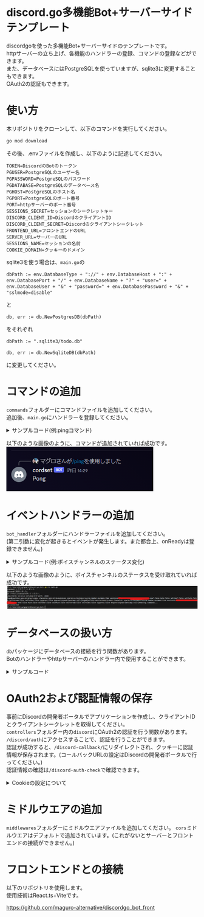# discord.go多機能Bot+サーバーサイドテンプレート
discordgoを使った多機能Bot+サーバーサイドのテンプレートです。  
httpサーバーの立ち上げ、各機能のハンドラーの登録、コマンドの登録などができます。  
また、データベースにはPostgreSQLを使っていますが、sqlite3に変更することもできます。  
OAuth2の認証もできます。
# 使い方
本リポジトリをクローンして、以下のコマンドを実行してください。
```bash
go mod download
```
その後、.envファイルを作成し、以下のように記述してください。
```env
TOKEN=DiscordのBotのトークン
PGUSER=PostgreSQLのユーザー名
PGPASSWORD=PostgreSQLのパスワード
PGDATABASE=PostgreSQLのデータベース名
PGHOST=PostgreSQLのホスト名
PGPORT=PostgreSQLのポート番号
PORT=httpサーバーのポート番号
SESSIONS_SECRET=セッションのシークレットキー
DISCORD_CLIENT_ID=DiscordのクライアントID
DISCORD_CLIENT_SECRET=Discordのクライアントシークレット
FRONTEND_URL=フロントエンドのURL
SERVER_URL=サーバーのURL
SESSIONS_NAME=セッションの名前
COOKIE_DOMAIN=クッキーのドメイン
```
sqlite3を使う場合は、```main.go```の
```env
dbPath := env.DatabaseType + "://" + env.DatabaseHost + ":" + env.DatabasePort + "/" + env.DatabaseName + "?" + "user=" + env.DatabaseUser + "&" + "password=" + env.DatabasePassword + "&" + "sslmode=disable"
```
と
```
db, err := db.NewPostgresDB(dbPath)
```
をそれぞれ
```
dbPath := ".sqlite3/todo.db"
```
```
db, err := db.NewSqliteDB(dbPath)
```
に変更してください。

# コマンドの追加
```commands```フォルダーにコマンドファイルを追加してください。  
追加後、```main.go```にハンドラーを登録してください。



<details>
<summary>サンプルコード(例:pingコマンド)</summary>
commands/ping.go

```go:ping.go
package commands

import (
	"fmt"

	"github.com/bwmarrin/discordgo"
	botHandler "github.com/maguro-alternative/discord_go_bot/bot_handler"
)

func PingCommand() *botHandler.Command {
	/*
		pingコマンドの定義

		コマンド名: ping
		説明: Pong!
		オプション: なし
	*/
	return &botHandler.Command{
		Name:        "ping",
		Description: "Pong!",
		Options:     []*discordgo.ApplicationCommandOption{},
		Executor:    handlePing,
	}
}

func handlePing(s *discordgo.Session, i *discordgo.InteractionCreate) {
	/*
		pingコマンドの実行

		コマンドの実行結果を返す
	*/
	if i.Interaction.ApplicationCommandData().Name == "ping" {
		if i.Interaction.GuildID == i.GuildID {
			err := s.InteractionRespond(i.Interaction, &discordgo.InteractionResponse{
				Type: discordgo.InteractionResponseChannelMessageWithSource,
				Data: &discordgo.InteractionResponseData{
					Content: "Pong",
				},
			})
			if err != nil {
				fmt.Printf("error responding to ping command: %v\n", err)
			}
		}
	}

}
```

main.go

```go:main.go
    // ハンドラーの登録
	botHandler.RegisterHandlers(discord)

	var commandHandlers []*botHandler.Handler
	// 所属しているサーバすべてにスラッシュコマンドを追加する
	// NewCommandHandlerの第二引数を空にすることで、グローバルでの使用を許可する
	commandHandler := botHandler.NewCommandHandler(discord, "")
	// 追加したいコマンドをここに追加
	commandHandler.CommandRegister(commands.PingCommand(db))  // pingコマンドの追加
	commandHandlers = append(commandHandlers, commandHandler)
```

</details>

以下のような画像のように、コマンドが追加されていれば成功です。
![](./image/pingtest.png)

# イベントハンドラーの追加
```bot_handler```フォルダーにハンドラーファイルを追加してください。  
(第二引数に変化が起きるとイベントが発生します。また都合上、onReadyは登録できません。)

<details>
<summary>サンプルコード(例:ボイスチャンネルのステータス変化)</summary>
bot_handler/vc_signal.go

```go:vc_signal.go
package botHandler

import (
	"fmt"

	"github.com/bwmarrin/discordgo"
)

func OnVoiceStateUpdate(s *discordgo.Session, vs *discordgo.VoiceStateUpdate ) {
    fmt.Print("hoge")
    fmt.Printf("%+v", vs.VoiceState)
}
```

bot_handler/handler.go

```go:handler.go
// ハンドラーの登録
func RegisterHandlers(s *discordgo.Session) {
	fmt.Println(s.State.User.Username + "としてログインしました")
	s.AddHandler(OnMessageCreate)
	s.AddHandler(OnVoiceStateUpdate)    // 追加
}

```
</details>

以下のような画像のように、ボイスチャンネルのステータスを受け取れていれば成功です。
![](./image/vcstatestest.png)

# データベースの扱い方
```db```パッケージにデータベースの接続を行う関数があります。  
Botのハンドラーやhttpサーバーのハンドラー内で使用することができます。  

<details>
<summary>サンプルコード</summary>

```db```フォルダ内の```schema.sql```は、データベース接続時に自動で実行されます。
(構文エラーがあると、接続自体ができなくなるので注意してください。)
```sql:schema.sql
CREATE TABLE IF NOT EXISTS todo (
	id SERIAL PRIMARY KEY,
	name TEXT NOT NULL,
	description TEXT NOT NULL,
	created_at TIMESTAMP NOT NULL DEFAULT CURRENT_TIMESTAMP,
	updated_at TIMESTAMP NOT NULL DEFAULT CURRENT_TIMESTAMP
);
```

```"github.com/maguro-alternative/discord_go_bot/db"```をimportすることで、ハンドラー内でもデータベースの操作が可能です。

```go:message_create.go
// messageCreate.go
package botHandler

import (
	"fmt"
	"context"

	"github.com/maguro-alternative/discord_go_bot/db/table"

	"github.com/bwmarrin/discordgo"
)

type PGTable struct {
	SchemaName string `db:"schemaname"`
	TableName  string `db:"tablename"`
	TableOwner string `db:"tableowner"`
}

func (h *botHandlerDB) OnMessageCreate(s *discordgo.Session, m *discordgo.MessageCreate) {
	var pgTables []table.PGTable

	ctx := context.Background()

	fmt.Println(m.Content)
	fmt.Printf("(%%v)  %v\n", h.db)
	err := h.db.DBPing(ctx)
	if err != nil {
		fmt.Println(err)
	}
	err = h.db.CheckTables(ctx, pgTables)
	if err != nil {
		fmt.Println(err)
	}
	fmt.Println(pgTables)

	if m.Author.Bot == false {
		s.ChannelMessageSend(m.ChannelID, m.Content)
	}
}

```

</details>

# OAuth2および認証情報の保存
事前にDiscordの開発者ポータルでアプリケーションを作成し、クライアントIDとクライアントシークレットを取得してください。  
```controllers```フォルダー内の```discord```にOAuth2の認証を行う関数があります。  
```/discord/auth```にアクセスすることで、認証を行うことができます。    
認証が成功すると、```/discord-callback/```にリダイレクトされ、クッキーに認証情報が保存されます。(コールバックURLの設定はDiscordの開発者ポータルで行ってください。)  
認証情報の確認は```/discord-auth-check```で確認できます。

<details>
<summary>Cookieの設定について</summary>

```go:main.go
	var store = sessions.NewCookieStore([]byte(env.SessionsSecret))
	store.Options = &sessions.Options{
		Path:     "/",
		MaxAge:   86400 * 7,
		HttpOnly: true,
		Secure:   true,
		SameSite: http.SameSiteNoneMode,
	}
	// ドメインが設定されている場合はセット
	if env.CookieDomain != "" {
		store.Options.Domain = env.CookieDomain
	}
```

フロントエンドとの接続のため、```SameSite```を```http.SameSiteNoneMode```に設定しています。  
また、```Secure```を```true```に設定するため、httpsでの接続が必要です。  
フロントとサーバーのドメインが同じ場合は、```SameSite```を```http.SameSiteLaxMode```に、```store.Options.Domain```にドメインを設定してください。  
Cookieがファーストパーティー製と認識され、対応ブラウザが増えます。  
(サーバー側のサブドメインも付けておくと良いです。)  
(例:```store.Options.Domain = "aaaaasas.koyeb.app"```)

</details>

# ミドルウエアの追加
```middlewares```フォルダーにミドルウエアファイルを追加してください。
```cors```ミドルウエアはデフォルトで追加されています。(これがないとサーバーとフロントエンドの接続ができません。)

# フロントエンドとの接続
以下のリポジトリを使用します。  
使用技術はReact.ts+Viteです。  

https://github.com/maguro-alternative/discordgo_bot_front  


